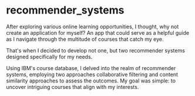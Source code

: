 # recommender_systems
After exploring various online learning opportunities, I thought, why not create an application for myself? An app that could serve as a helpful guide as I navigate through the multitude of courses that catch my eye.

That's when I decided to develop not one, but two recommender systems designed specifically for my needs.

Using IBM's course database, I delved into the realm of recommender systems, employing two approaches collaborative filtering and content similarity approaches to assess the outcomes. My goal was simple: to uncover intriguing courses that align with my interests.
